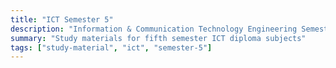 ```yaml
---
title: "ICT Semester 5"
description: "Information & Communication Technology Engineering Semester 5 subjects"
summary: "Study materials for fifth semester ICT diploma subjects"
tags: ["study-material", "ict", "semester-5"]
---
```

